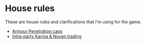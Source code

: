 # House rules

These are house rules and clarifications that I'm using for the game.

* [Armour Penetration caps](ArmourPenetrationCaps.md)
* [Intra-party Karma & Nuyen trading](KarmaNuyenTrading.md)
